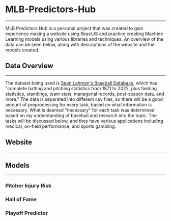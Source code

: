 # MLB-Predictors-Hub
****

MLB Predictors Hub is a personal project that was created to gain experience making a website using ReactJS and practice creating Machine Learning models using various libraries and techniques. An overview of the data can be seen below, along with descriptions of the website and the models created.

## Data Overview
****
The dataset being used is [Sean Lahman's Baseball Database](!http://seanlahman.com/download-baseball-database/), which has "complete batting and pitching statistics from 1871 to 2022, plus fielding statistics, standings, team stats, managerial records, post-season data, and more." The data is separated into different csv files, so there will be a good amount of preprocessing for every task, based on what information is necessary. What is deemed "necessary" for each task was determined based on my understanding of baseball and research into the topic. The tasks will be discussed below, and they have various applications including medical, on-field performance, and sports gambling.


## Website
****


## Models
****

### Pitcher Injury Risk 

### Hall of Fame 

### Playoff Predictor